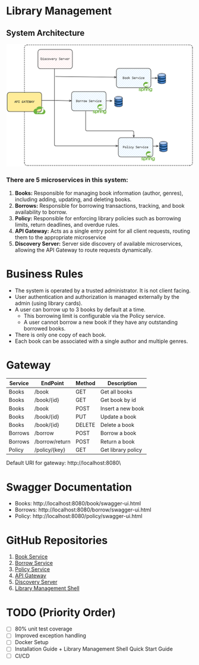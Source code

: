 # Library Management

## System Architecture

![System Architecture](./asset/system%20architecture.png)

### There are 5 microservices in this system:

1. **Books:** Responsible for managing book information (author, genres), including adding, updating, and deleting books.
2. **Borrows:** Responsible for borrowing transactions, tracking, and book availability to borrow.
3. **Policy:** Responsible for enforcing library policies such as borrowing limits, return deadlines, and overdue rules.
4. **API Gateway:** Acts as a single entry point for all client requests, routing them to the appropriate microservice
5. **Discovery Server:** Server side discovery of available microservices, allowing the API Gateway to route requests dynamically.

# Business Rules
- The system is operated by a trusted administrator. It is not client facing.
- User authentication and authorization is managed externally by the admin (using library cards).
- A user can borrow up to 3 books by default at a time.
  - This borrowing limit is configurable via the Policy service.
  - A user cannot borrow a new book if they have any outstanding borrowed books.
- There is only one copy of each book.
- Each book can be associated with a single author and multiple genres.

# Gateway
| Service | EndPoint       | Method | Description        |
|---------|----------------|--------|--------------------|
| Books   | /book          | GET    | Get all books      |
| Books   | /book/{id}     | GET    | Get book by id     |
| Books   | /book          | POST   | Insert a new book  |
| Books   | /book/{id}     | PUT    | Update a book      |
| Books   | /book/{id}     | DELETE | Delete a book      |
| Borrows | /borrow        | POST   | Borrow a book      |
| Borrows | /borrow/return | POST   | Return a book      |
| Policy  | /policy/{key}  | GET    | Get library policy |
Default URI for gateway: http://localhost:8080\

# Swagger Documentation
- Books: http://localhost:8080/book/swagger-ui.html
- Borrows: http://localhost:8080/borrow/swagger-ui.html
- Policy: http://localhost:8080/policy/swagger-ui.html

# GitHub Repositories
1. [Book Service](https://github.com/dilpreetwk/library-management-book-service)
2. [Borrow Service](https://github.com/dilpreetwk/library-management-borrow-service)
3. [Policy Service](https://github.com/dilpreetwk/library-management-policy-service)
4. [API Gateway](https://github.com/dilpreetwk/library-management-api-gateway)
5. [Discovery Server](https://github.com/dilpreetwk/library-management-discovery-server)
6. [Library Management Shell](https://github.com/dilpreetwk/library-management-shell)

# TODO (Priority Order)
- [ ] 80% unit test coverage
- [ ] Improved exception handling
- [ ] Docker Setup
- [ ] Installation Guide + Library Management Shell Quick Start Guide
- [ ] CI/CD